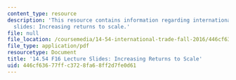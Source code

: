 ```yaml
---
content_type: resource
description: 'This resource contains information regarding international trade lecture
  slides: Increasing returns to scale.'
file: null
file_location: /coursemedia/14-54-international-trade-fall-2016/446cf63677ffc3728fa68ff2d7fe0d61_MIT14_54F16_Lecture_17.pdf
file_type: application/pdf
resourcetype: Document
title: '14.54 F16 Lecture Slides: Increasing Returns to Scale'
uid: 446cf636-77ff-c372-8fa6-8ff2d7fe0d61
---
```

